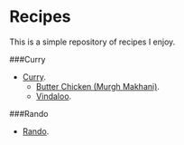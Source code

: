 # Recipes
This is a simple repository of recipes I enjoy.

###Curry
* [Curry](curry/).
  * [Butter Chicken (Murgh Makhani)](curry/murgh_makhani/).
  * [Vindaloo](curry/vindaloo/).

###Rando
* [Rando](rando/).
